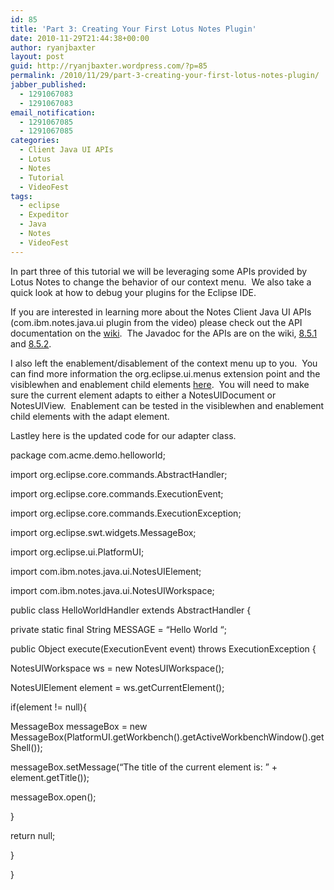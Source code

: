 ```yaml
---
id: 85
title: 'Part 3: Creating Your First Lotus Notes Plugin'
date: 2010-11-29T21:44:38+00:00
author: ryanjbaxter
layout: post
guid: http://ryanjbaxter.wordpress.com/?p=85
permalink: /2010/11/29/part-3-creating-your-first-lotus-notes-plugin/
jabber_published:
  - 1291067083
  - 1291067083
email_notification:
  - 1291067085
  - 1291067085
categories:
  - Client Java UI APIs
  - Lotus
  - Notes
  - Tutorial
  - VideoFest
tags:
  - eclipse
  - Expeditor
  - Java
  - Notes
  - VideoFest
---
```

In part three of this tutorial we will be leveraging some APIs provided by Lotus Notes to change the behavior of our context menu.  We also take a quick look at how to debug your plugins for the Eclipse IDE.

<span class="youtube"></span>

If you are interested in learning more about the Notes Client Java UI APIs (com.ibm.notes.java.ui plugin from the video) please check out the API documentation on the [wiki](http://www-10.lotus.com/ldd/ddwiki.nsf/xpViewCategories.xsp?lookupName=APIs%3A%20Notes%20Client%20Java%20UI "Notes and Domino App Dev Wiki").  The Javadoc for the APIs are on the wiki, <a title="8.5.1 Javadoc" href="http://www-10.lotus.com/ldd/ddwiki.nsf/dx/Notes_Client_Java_UI_APIs-v8.5.1" target="_blank">8.5.1</a> and <a title="8.5.2 Javadoc" href="http://www-10.lotus.com/ldd/ddwiki.nsf/dx/Notes_Client_Java_UI_APIs-v8.5.2" target="_blank">8.5.2</a>.

I also left the enablement/disablement of the context menu up to you.  You can find more information the org.eclipse.ui.menus extension point and the visiblewhen and enablement child elements <a title="org.eclipse.ui.menus" href="http://help.eclipse.org/ganymede/index.jsp?topic=/org.eclipse.platform.doc.isv/reference/extension-points/org_eclipse_ui_menus.html" target="_blank">here</a>.  You will need to make sure the current element adapts to either a NotesUIDocument or NotesUIView.  Enablement can be tested in the visiblewhen and enablement child elements with the adapt element.

Lastley here is the updated code for our adapter class.

package com.acme.demo.helloworld;

import org.eclipse.core.commands.AbstractHandler;
  
import org.eclipse.core.commands.ExecutionEvent;
  
import org.eclipse.core.commands.ExecutionException;
  
import org.eclipse.swt.widgets.MessageBox;
  
import org.eclipse.ui.PlatformUI;

import com.ibm.notes.java.ui.NotesUIElement;
  
import com.ibm.notes.java.ui.NotesUIWorkspace;

public class HelloWorldHandler extends AbstractHandler {

private static final String MESSAGE = &#8220;Hello World &#8220;;

public Object execute(ExecutionEvent event) throws ExecutionException {
  
NotesUIWorkspace ws = new NotesUIWorkspace();
  
NotesUIElement element = ws.getCurrentElement();
  
if(element != null){
  
MessageBox messageBox = new MessageBox(PlatformUI.getWorkbench().getActiveWorkbenchWindow().getShell());
  
messageBox.setMessage(&#8220;The title of the current element is: &#8221; + element.getTitle());
  
messageBox.open();
  
}

return null;
  
}

}